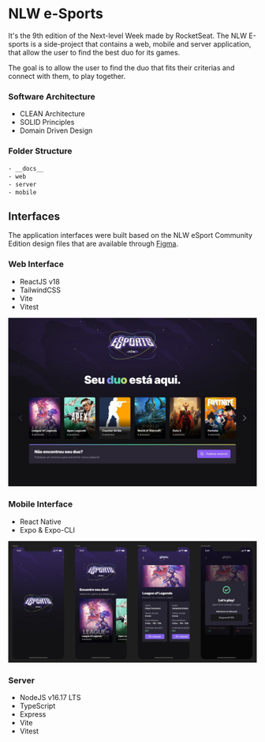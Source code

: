 # NLW e-Sports

It's the 9th edition of the Next-level Week made by RocketSeat. The NLW E-sports is a side-project that contains a
web, mobile and server application, that allow the user to find the best duo for its games.

The goal is to allow the user to find the duo that fits their criterias and connect with them, to play together.

### Software Architecture

- CLEAN Architecture
- SOLID Principles
- Domain Driven Design

### Folder Structure

```
- __docs__
- web
- server
- mobile
```

## Interfaces

The application interfaces were built based on the NLW eSport Community Edition design files that are available through [Figma](<https://www.figma.com/file/3NO51gYwvkKsSseHdaUZjC/NLW-eSports-(Community)?node-id=0%3A1>).

### Web Interface

- ReactJS v18
- TailwindCSS
- Vite
- Vitest

![Alt text](./__docs__/web-interface.jpg?raw=true "It is a demo of Web Interface")

### Mobile Interface

- React Native
- Expo & Expo-CLI

![Alt text](./__docs__/mobile-interface.jpg?raw=true "It is a demo of Mobile Interface")

### Server

- NodeJS v16.17 LTS
- TypeScript
- Express
- Vite
- Vitest
